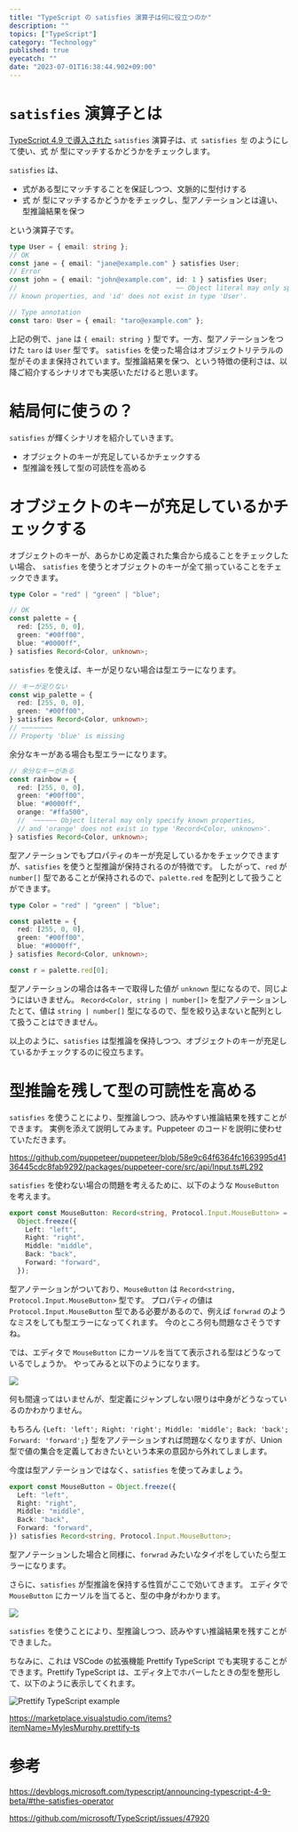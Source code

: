 ```yaml
---
title: "TypeScript の satisfies 演算子は何に役立つのか"
description: ""
topics: ["TypeScript"]
category: "Technology"
published: true
eyecatch: ""
date: "2023-07-01T16:38:44.902+09:00"
---
```


# `satisfies` 演算子とは

[TypeScript 4.9 で導入された](https://devblogs.microsoft.com/typescript/announcing-typescript-4-9-beta/#the-satisfies-operator) `satisfies` 演算子は、`式 satisfies 型` のようにして使い、式 が 型にマッチするかどうかをチェックします。

`satisfies` は、

- 式がある型にマッチすることを保証しつつ、文脈的に型付けする
- 式 が 型にマッチするかどうかをチェックし、型アノテーションとは違い、型推論結果を保つ

という演算子です。

```typescript
type User = { email: string };
// OK
const jane = { email: "jane@example.com" } satisfies User;
// Error
const john = { email: "john@example.com", id: 1 } satisfies User;
//                                        ~~ Object literal may only specify
// known properties, and 'id' does not exist in type 'User'.

// Type annotation
const taro: User = { email: "taro@example.com" };
```

上記の例で、`jane` は `{ email: string }` 型です。一方、型アノテーションをつけた `taro` は `User` 型です。
`satisfies` を使った場合はオブジェクトリテラルの型がそのまま保持されています。型推論結果を保つ、という特徴の便利さは、以降ご紹介するシナリオでも実感いただけると思います。

# 結局何に使うの？

`satisfies` が輝くシナリオを紹介していきます。

- オブジェクトのキーが充足しているかチェックする
- 型推論を残して型の可読性を高める

# オブジェクトのキーが充足しているかチェックする

オブジェクトのキーが、あらかじめ定義された集合から成ることをチェックしたい場合、
`satisfies` を使うとオブジェクトのキーが全て揃っていることをチェックできます。

```typescript
type Color = "red" | "green" | "blue";

// OK
const palette = {
  red: [255, 0, 0],
  green: "#00ff00",
  blue: "#0000ff",
} satisfies Record<Color, unknown>;
```

`satisfies` を使えば、キーが足りない場合は型エラーになります。

```typescript
// キーが足りない
const wip_palette = {
  red: [255, 0, 0],
  green: "#00ff00",
} satisfies Record<Color, unknown>;
// ~~~~~~~~
// Property 'blue' is missing
```

余分なキーがある場合も型エラーになります。

```typescript
// 余分なキーがある
const rainbow = {
  red: [255, 0, 0],
  green: "#00ff00",
  blue: "#0000ff",
  orange: "#ffa500",
  //  ~~~~~~ Object literal may only specify known properties,
  // and 'orange' does not exist in type 'Record<Color, unknown>'.
} satisfies Record<Color, unknown>;
```

型アノテーションでもプロパティのキーが充足しているかをチェックできますが、`satisfies` を使うと型推論が保持されるのが特徴です。
したがって、`red` が `number[]` 型であることが保持されるので、`palette.red` を配列として扱うことができます。

```typescript
type Color = "red" | "green" | "blue";

const palette = {
  red: [255, 0, 0],
  green: "#00ff00",
  blue: "#0000ff",
} satisfies Record<Color, unknown>;

const r = palette.red[0];
```

型アノテーションの場合は各キーで取得した値が `unknown` 型になるので、同じようにはいきません。
`Record<Color, string | number[]>` を型アノテーションしたとて、値は `string | number[]` 型になるので、型を絞り込まないと配列として扱うことはできません。

以上のように、`satisfies` は型推論を保持しつつ、オブジェクトのキーが充足しているかチェックするのに役立ちます。

# 型推論を残して型の可読性を高める

`satisfies` を使うことにより、型推論しつつ、読みやすい推論結果を残すことができます。
実例を添えて説明してみます。Puppeteer のコードを説明に使わせていただきます。

https://github.com/puppeteer/puppeteer/blob/58e9c64f6364fc1663995d4136445cdc8fab9292/packages/puppeteer-core/src/api/Input.ts#L292

`satisfies` を使わない場合の問題を考えるために、以下のような `MouseButton` を考えます。

```typescript
export const MouseButton: Record<string, Protocol.Input.MouseButton> =
  Object.freeze({
    Left: "left",
    Right: "right",
    Middle: "middle",
    Back: "back",
    Forward: "forward",
  });
```

型アノテーションがついており、`MouseButton` は `Record<string, Protocol.Input.MouseButton>` 型です。
プロパティの値は `Protocol.Input.MouseButton` 型である必要があるので、例えば `forwrad` のようなミスをしても型エラーになってくれます。
今のところ何も問題なさそうですね。

では、エディタで `MouseButton` にカーソルを当てて表示される型はどうなっているでしょうか。
やってみると以下のようになります。

![](/images/why-typescript-satisfies-operator-bad.png)

何も間違ってはいませんが、型定義にジャンプしない限りは中身がどうなっているのかわかりません。

もちろん `{Left: 'left'; Right: 'right'; Middle: 'middle'; Back: 'back'; Forward: 'forward';}` 型をアノテーションすれば問題なくなりますが、Union 型で値の集合を定義しておきたいという本来の意図から外れてしまします。

今度は型アノテーションではなく、`satisfies` を使ってみましょう。

```typescript
export const MouseButton = Object.freeze({
  Left: "left",
  Right: "right",
  Middle: "middle",
  Back: "back",
  Forward: "forward",
}) satisfies Record<string, Protocol.Input.MouseButton>;
```

型アノテーションした場合と同様に、`forwrad` みたいなタイポをしていたら型エラーになります。

さらに、`satisfies` が型推論を保持する性質がここで効いてきます。
エディタで `MouseButton` にカーソルを当てると、型の中身がわかります。

![](/images/why-typescript-satisfies-operator-good.png)

`satisfies` を使うことにより、型推論しつつ、読みやすい推論結果を残すことができました。

ちなみに、これは VSCode の拡張機能 Prettify TypeScript でも実現することができます。Prettify TypeScript は、エディタ上でホバーしたときの型を整形して、以下のように表示してくれます。

![Prettify TypeScript example](/images/why-typescript-satisfies-operator-extension.png)

https://marketplace.visualstudio.com/items?itemName=MylesMurphy.prettify-ts

# 参考

https://devblogs.microsoft.com/typescript/announcing-typescript-4-9-beta/#the-satisfies-operator

https://github.com/microsoft/TypeScript/issues/47920
